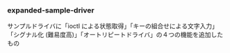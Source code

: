 ### expanded-sample-driver

サンプルドライバに「ioctl による状態取得」「キーの組合せによる文字入力」「シグナル化 (難易度高)」「オートリピートドライバ」の４つの機能を追加したもの
